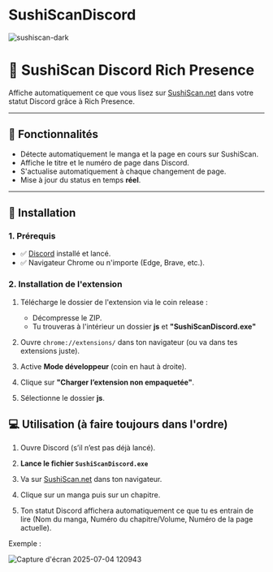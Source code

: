 # SushiScanDiscord
![sushiscan-dark](https://github.com/user-attachments/assets/7be826b0-aee0-4353-b0d3-2745b58717a8)

# 🍣 SushiScan Discord Rich Presence

Affiche automatiquement ce que vous lisez sur [SushiScan.net](https://sushiscan.net) dans votre statut Discord grâce à Rich Presence.


---

## 📌 Fonctionnalités

- Détecte automatiquement le manga et la page en cours sur SushiScan.
- Affiche le titre et le numéro de page dans Discord.
- S'actualise automatiquement à chaque changement de page.
- Mise à jour du status en temps **réel**.

---

## 🚀 Installation

### 1. Prérequis

- ✅ [Discord](https://discord.com) installé et lancé.
- ✅ Navigateur Chrome ou n'importe (Edge, Brave, etc.).

### 2. Installation de l'extension

1. Télécharge le dossier de l'extension via le coin release :
   - Décompresse le ZIP.
   - Tu trouveras à l'intérieur un dossier **js** et **"SushiScanDiscord.exe"**

2. Ouvre `chrome://extensions/` dans ton navigateur (ou va dans tes extensions juste).
3. Active **Mode développeur** (coin en haut à droite).
4. Clique sur **"Charger l’extension non empaquetée"**.
5. Sélectionne le dossier **js**.

## 💻 Utilisation (à faire toujours dans l'ordre)

1. Ouvre Discord (s’il n’est pas déjà lancé).

2. **Lance le fichier `SushiScanDiscord.exe`**

3. Va sur [SushiScan.net](https://sushiscan.net) dans ton navigateur.

4. Clique sur un manga puis sur un chapitre.

5. Ton statut Discord affichera automatiquement ce que tu es entrain de lire (Nom du manga, Numéro du chapitre/Volume, Numéro de la page actuelle).

Exemple : 

![Capture d'écran 2025-07-04 120943](https://github.com/user-attachments/assets/817a1440-276d-428f-baa0-a762ba1e0992)
